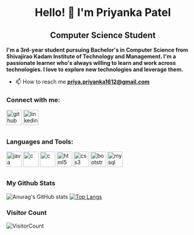 <h1 align="center">Hello! 👋 I'm Priyanka Patel</h1>
<h2 align="center"> Computer Science Student</h2>

**I'm a 3rd-year student pursuing Bachelor's in Computer Science from Shivajirao Kadam Institute of Technology and Management. I'm a passionate learner who's always willing to learn and work across technologies. I love to explore new technologies and leverage them.**

- 📫 How to reach me **priya.priyanka1612@gmail.com**

<h3 align="left">Connect with me:</h3>

[<img src='https://github.githubassets.com/images/modules/logos_page/GitHub-Mark.png' alt='github' height='40'>](https://github.com/https://github.com/PriyankaPatel1612)   [<img src='https://cdn-icons-png.flaticon.com/512/174/174857.png' alt='linkedin' height='40'>](https://www.linkedin.com/in/https://www.linkedin.com/in/priyanka-patel-0b1a7021b//)  

## <h3 align="left">Languages and Tools:</h3>

<div align="left">
  
[<img src='https://cdn-icons-png.flaticon.com/512/5968/5968282.png' alt='java' height='40'>](https://www.java.com/en/)  [<img src='https://img.icons8.com/color/480/c-programming.png' alt='c' height='40'>](https://en.wikipedia.org/wiki/C_(programming_language))    [<img src='https://user-images.githubusercontent.com/42747200/46140125-da084900-c26d-11e8-8ea7-c45ae6306309.png' alt='c' height='40'>](https://en.wikipedia.org/wiki/C%2B%2B)  [<img src='https://cdn-icons-png.flaticon.com/512/732/732212.png' alt='html5' height='40'>](https://en.wikipedia.org/wiki/HTML)  [<img src='https://cdn-icons-png.flaticon.com/512/732/732190.png' alt='css3' height='40'>](https://en.wikipedia.org/wiki/CSS)  [<img src='https://avatars.githubusercontent.com/u/2918581?s=280&v=4' alt='bootstrap' height='40'>](https://getbootstrap.com/docs/5.3/getting-started/introduction/)   [<img src='https://e7.pngegg.com/pngimages/747/798/png-clipart-mysql-mysql.png' alt='mysql' height='40'>](https://www.mysql.com/)  

</div>
  
## <h3 align="left">My Github Stats</h3>

<div align="left">

![Anurag's GitHub stats](https://github-readme-stats.vercel.app/api?username=PriyankaPatel1612&show_icons=true&theme=radical)                  [![Top Langs](https://github-readme-stats.vercel.app/api/top-langs/?username=PriyankaPatel1612&hide=javascript,htmlshow_icons=true&theme=radical)](https://github.com/anuraghazra/github-readme-stats)  
  
 </div>

<h3 align="left">Visitor Count</h3>

![VisitorCount](https://profile-counter.glitch.me/PriyankaPatel1612/count.svg)







